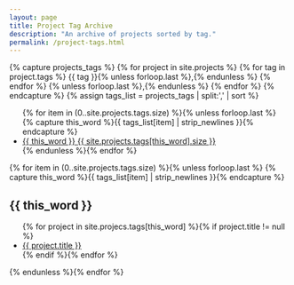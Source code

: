 ```yaml
---
layout: page
title: Project Tag Archive
description: "An archive of projects sorted by tag."
permalink: /project-tags.html
---
```


{% capture projects_tags %}
  {% for project in site.projects %}
    {% for tag in project.tags %}
      {{ tag }}{% unless forloop.last %},{% endunless %}
    {% endfor %}
    {% unless forloop.last %},{% endunless %}
  {% endfor %}
{% endcapture %}
{% assign tags_list = projects_tags | split:',' | sort %}

<ul class="entry-meta">
  {% for item in (0..site.projects.tags.size) %}{% unless forloop.last %}
  {% capture this_word %}{{ tags_list[item] | strip_newlines }}{% endcapture %}
  <li><a href="#{{ this_word }}" class="tag"><span class="term">{{ this_word }}</span> <span class="count">{{ site.projects.tags[this_word].size }}</span></a></li>
  {% endunless %}{% endfor %}
</ul>
{% for item in (0..site.projects.tags.size) %}{% unless forloop.last %}
{% capture this_word %}{{ tags_list[item] | strip_newlines }}{% endcapture %}
   <h2 id="{{ this_word }}" class="tag-heading">{{ this_word }}</h2>
   <ul>
    {% for project in site.projecs.tags[this_word] %}{% if project.title != null %}
    <li class="entry-title"><a href="{{ site.url }}{{ project.url }}" title="{{ project.title }}">{{ project.title }}</a></li>
    {% endif %}{% endfor %}
  </ul>
{% endunless %}{% endfor %}
